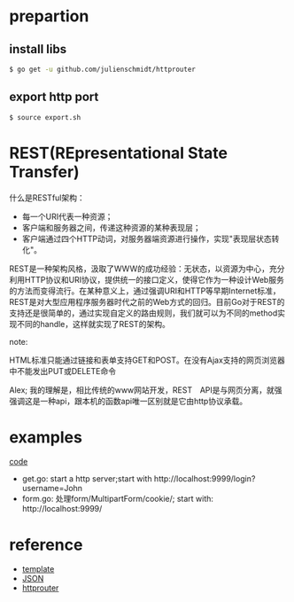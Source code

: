 # prepartion
## install libs
```bash 
$ go get -u github.com/julienschmidt/httprouter
```



## export http port
```bash
$ source export.sh 
```
# REST(REpresentational State Transfer)
什么是RESTful架构：
* 每一个URI代表一种资源；
* 客户端和服务器之间，传递这种资源的某种表现层；
* 客户端通过四个HTTP动词，对服务器端资源进行操作，实现"表现层状态转化"。

REST是一种架构风格，汲取了WWW的成功经验：无状态，以资源为中心，充分利用HTTP协议和URI协议，提供统一的接口定义，使得它作为一种设计Web服务的方法而变得流行。在某种意义上，通过强调URI和HTTP等早期Internet标准，REST是对大型应用程序服务器时代之前的Web方式的回归。目前Go对于REST的支持还是很简单的，通过实现自定义的路由规则，我们就可以为不同的method实现不同的handle，这样就实现了REST的架构。

note:

HTML标准只能通过链接和表单支持GET和POST。在没有Ajax支持的网页浏览器中不能发出PUT或DELETE命令

Alex; 我的理解是，相比传统的www网站开发，REST　API是与网页分离，就强强调这是一种api，跟本机的函数api唯一区别就是它由http协议承载。

# examples

[code](https://github.com/yc-alex-xu/go/tree/master/src/practise/http)
* get.go: start a http server;start with http://localhost:9999/login?username=John
* form.go: 处理form/MultipartForm/cookie/; start with: http://localhost:9999/

# reference
* [template](https://github.com/astaxie/build-web-application-with-golang/blob/master/zh/07.4.md)
* [JSON](https://github.com/astaxie/build-web-application-with-golang/blob/master/zh/07.2.md)
* [httprouter](https://github.com/julienschmidt/httprouter)